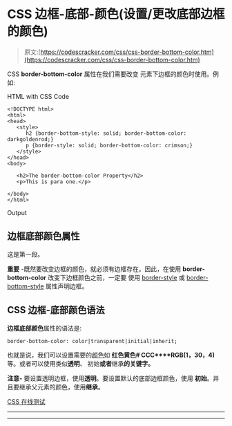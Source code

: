 # CSS 边框-底部-颜色(设置/更改底部边框的颜色)

> 原文:[https://codescracker.com/css/css-border-bottom-color.htm](https://codescracker.com/css/css-border-bottom-color.htm)

CSS **border-bottom-color** 属性在我们需要改变 元素下边框的颜色时使用。例如:

HTML with CSS Code

```
<!DOCTYPE html>
<html>
<head>
   <style>
      h2 {border-bottom-style: solid; border-bottom-color: darkgoldenrod;}
      p {border-style: solid; border-bottom-color: crimson;}
   </style>
</head>
<body>

   <h2>The border-bottom-color Property</h2>
   <p>This is para one.</p>

</body>
</html>
```

Output

## 边框底部颜色属性

这是第一段。

**重要** -既然要改变边框的颜色，就必须有边框存在。因此，在使用 **border-bottom-color** 改变下边框颜色之前，一定要 使用 [border-style](/css/css-border-style.htm) 或 [border-bottom-style](/css/css-border-bottom-style.htm) 属性声明边框。

## CSS 边框-底部颜色语法

**边框底部颜色**属性的语法是:

```
border-bottom-color: color|transparent|initial|inherit;
```

也就是说，我们可以设置需要的[颜色](/css/css-color-names-codes-rgb-hexadecimal.htm)如 **红色****黄色****# CCC****RGB(1，30，4)** 等。或者可以使用类似**透明**、 初始**或者**继承**的关键字。**

**注意-** 要设置透明边框，使用**透明**。要设置默认的底部边框颜色，使用 **初始**。并且要继承父元素的颜色，使用**继承**。

[CSS 在线测试](/exam/showtest.php?subid=5)

* * *

* * *